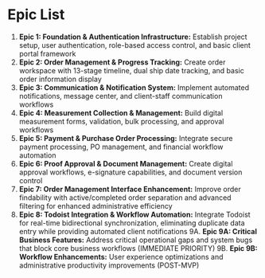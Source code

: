 # Epic List

1. **Epic 1: Foundation & Authentication Infrastructure:** Establish project setup, user authentication, role-based access control, and basic client portal framework
2. **Epic 2: Order Management & Progress Tracking:** Create order workspace with 13-stage timeline, dual ship date tracking, and basic order information display
3. **Epic 3: Communication & Notification System:** Implement automated notifications, message center, and client-staff communication workflows
4. **Epic 4: Measurement Collection & Management:** Build digital measurement forms, validation, bulk processing, and approval workflows
5. **Epic 5: Payment & Purchase Order Processing:** Integrate secure payment processing, PO management, and financial workflow automation
6. **Epic 6: Proof Approval & Document Management:** Create digital approval workflows, e-signature capabilities, and document version control
7. **Epic 7: Order Management Interface Enhancement:** Improve order findability with active/completed order separation and advanced filtering for enhanced administrative efficiency
8. **Epic 8: Todoist Integration & Workflow Automation:** Integrate Todoist for real-time bidirectional synchronization, eliminating duplicate data entry while providing automated client notifications
9A. **Epic 9A: Critical Business Features:** Address critical operational gaps and system bugs that block core business workflows (IMMEDIATE PRIORITY)
9B. **Epic 9B: Workflow Enhancements:** User experience optimizations and administrative productivity improvements (POST-MVP)
